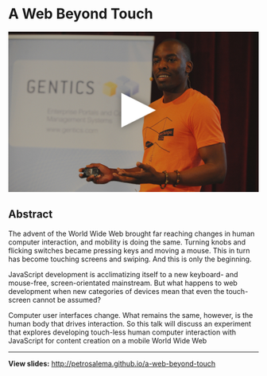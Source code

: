 # A Web Beyond Touch

[![Watch Video](https://raw.githubusercontent.com/petrosalema/a-web-beyond-touch/master/video-cover.jpg)](http://www.youtube.com/watch?v=eYPwE5ZDVc0)

## Abstract

The advent of the World Wide Web brought far reaching changes in human computer
interaction, and mobility is doing the same. Turning knobs and flicking switches
became pressing keys and moving a mouse. This in turn has become touching
screens and swiping. And this is only the beginning.

JavaScript development is acclimatizing itself to a new keyboard- and
mouse-free, screen-orientated mainstream. But what happens to web development
when new categories of devices mean that even the touch-screen cannot be
assumed?

Computer user interfaces change. What remains the same, however, is the human
body that drives interaction. So this talk will discuss an experiment that
explores developing touch-less human computer interaction with JavaScript for
content creation on a mobile World Wide Web

---

**View slides:** http://petrosalema.github.io/a-web-beyond-touch
